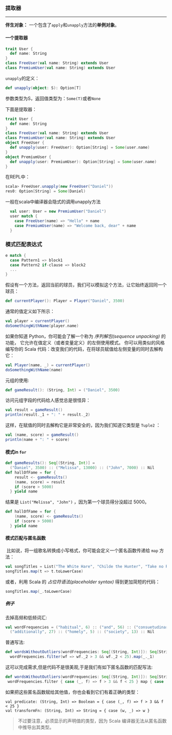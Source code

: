 ### 提取器

---

**伴生对象：**	一个包含了`apply`和`unapply`方法的**单例对象**。

#### 一个提取器

```scala
trait User {
  def name: String
}
class FreeUser(val name: String) extends User
class PremiumUser(val name: String) extends User
```

`unapply`的定义：

```scala
def unapply(object: S): Option[T]
```

参数类型为S，返回值类型为：`Some(T)`或者`None`

下面是提取器：

```scala
trait User {
  def name: String
}
class FreeUser(val name: String) extends User
class PremiumUser(val name: String) extends User
object FreeUser {
  def unapply(user: FreeUser): Option[String] = Some(user.name)
}
object PremiumUser {
  def unapply(user: PremiumUser): Option[String] = Some(user.name)
}
```

在REPL中：

```scala
scala> FreeUser.unapply(new FreeUser("Daniel"))
res0: Option[String] = Some(Daniel)
```



一般在scala中编译器会隐式的调用unapply方法

```scala
  val user: User = new PremiumUser("Daniel")
  user match {
    case FreeUser(name) => "Hello" + name
    case PremiumUser(name) => "Welcome back, dear" + name
  }
```



### 模式匹配表达式

```scala
e match {
  case Pattern1 => block1
  case Pattern2 if-clause => block2
  ...
}
```

假设有一个方法，返回当前的球员，我们可以模拟这个方法，让它始终返回同一个球员：

```scala
def currentPlayer(): Player = Player("Daniel", 3500)
```

通常的值定义如下所示：

```scala
val player = currentPlayer()
doSomethingWithName(player.name)
```

如果你知道 Python，你可能会了解一个称为 *序列解包(sequence unpacking)* 的功能， 它允许在值定义（或者变量定义）的左侧使用模式。 你可以用类似的风格编写你的 Scala 代码：改变我们的代码，在将球员赋值给左侧变量的同时去解构它：

```scala
val Player(name, _) = currentPlayer()
doSomethingWithName(name)
```

元组的使用:

```scala
def gameResult(): (String, Int) = ("Daniel", 3500)
```

访问元组字段的代码给人感觉总是很怪异：

```scala
val result = gameResult()
println(result._1 + ": " + result._2)
```

这样，在赋值的同时去解构它是非常安全的，因为我们知道它类型是 `Tuple2` ：

```scala
val (name, score) = gameResult()
println(name + ": " + score)
```

#### 模式in `for` 

```scala
def gameResults(): Seq[(String, Int)] =
  ("Daniel", 3500) :: ("Melissa", 13000) :: ("John", 7000) :: Nil
def hallOfFame = for {
    result <- gameResults()
    (name, score) = result
    if (score > 5000)
  } yield name
```

结果是 `List("Melissa", "John")` ，因为第一个球员得分没超过 5000。

```scala
def hallOfFame = for {
    (name, score) <- gameResults()
    if (score > 5000)
  } yield name

```

#### 模式匹配与匿名函数

 比如说，将一组歌名转换成小写格式，你可能会定义一个匿名函数传递给 `map` 方法：

```scala
val songTitles = List("The White Hare", "Childe the Hunter", "Take no Rogues")
songTitles.map(t => t.toLowerCase)
```

或者，利用 Scala 的 *占位符语法(placeholder syntax)* 得到更加简短的代码：

```scala
songTitles.map(_.toLowerCase)
```

##### 例子

去掉高频和低频词汇:

```scala
val wordFrequencies = ("habitual", 6) :: ("and", 56) :: ("consuetudinary", 2) ::
  ("additionally", 27) :: ("homely", 5) :: ("society", 13) :: Nil
```

普通写法:

```scala
def wordsWithoutOutliers(wordFrequencies: Seq[(String, Int)]): Seq[String] =
  wordFrequencies.filter(wf => wf._2 > 3 && wf._2 < 25).map(_._1)
```

这可以完成需求,但是代码不是很美观,于是我们有如下匿名函数的匹配写法:

```scala
def wordsWithoutOutliers(wordFrequencies: Seq[(String, Int)]): Seq[String] =
 wordFrequencies.filter { case (_, f) => f > 3 && f < 25 } map { case (w, _) => w }
```

如果把这些匿名函数赋给其他值，你也会看到它们有着正确的类型：

```
val predicate: (String, Int) => Boolean = { case (_, f) => f > 3 && f < 25 }
val transformFn: (String, Int) => String = { case (w, _) => w }

```

> 不过要注意，必须显示的声明值的类型，因为 Scala 编译器无法从匿名函数中推导出其类型。

